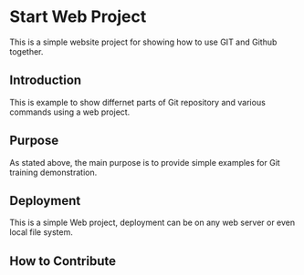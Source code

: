 # Start Web Project

This is a simple website project for showing how to use GIT and Github together.

## Introduction

This is example to show differnet parts of Git repository and various commands using a web project.

## Purpose

As stated above, the main purpose is to provide simple examples for Git training demonstration.

## Deployment

This is a simple Web project, deployment can be on any web server or even local file system.

## How to Contribute

